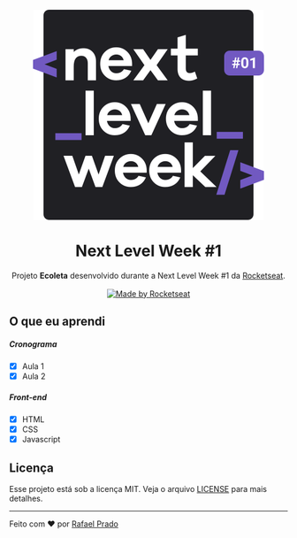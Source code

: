 <p  align="center"><img src="./assets/nextlevelweek_logo.svg" align="center"></img></p>

<h1 align="center">Next Level Week #1</h1>
<p  align="center">Projeto <strong>Ecoleta</strong> desenvolvido durante a Next Level Week #1 da <a  href="https://rocketseat.com.br">Rocketseat</a>.</p>
<p  align="center"><a  href="https://rocketseat.com.br" align="center"><img alt="Made by Rocketseat" src="https://img.shields.io/badge/made%20by-Rocketseat-%237159C1" align="center"></a></p>

## O que eu aprendi

##### Cronograma

- [x] Aula 1
- [x] Aula 2

##### Front-end

- [x] HTML
- [x] CSS
- [x] Javascript

## Licença

Esse projeto está sob a licença MIT. Veja o arquivo [LICENSE](LICENSE.md) para mais detalhes.

---

Feito com ♥ por [Rafael Prado](http://rprado.design)
